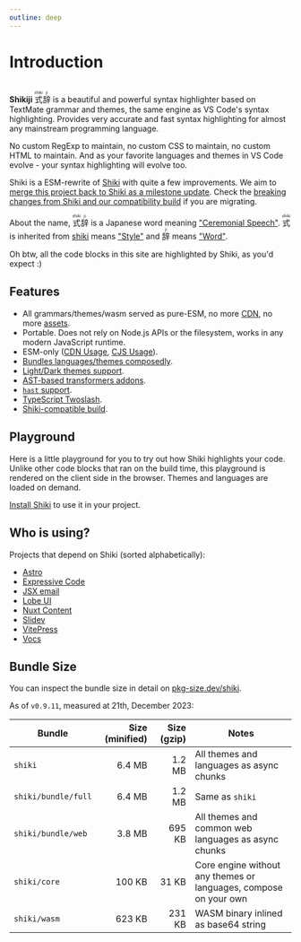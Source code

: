 ```yaml
---
outline: deep
---
```


# Introduction

<br>

<span text-xl text-green>
<b><span text-brand-yellow>Shiki</span><span text-brand-red>ji</span></b> <ruby text-brand-yellow>式<rt>shiki</rt></ruby><ruby text-brand-red>辞<rt>ji</rt></ruby>
</span> is a beautiful and powerful syntax highlighter based on TextMate grammar and themes, the same engine as VS Code's syntax highlighting. Provides very accurate and fast syntax highlighting for almost any mainstream programming language.

No custom RegExp to maintain, no custom CSS to maintain, no custom HTML to maintain. And as your favorite languages and themes in VS Code evolve - your syntax highlighting will evolve too.

Shiki is a ESM-rewrite of [Shiki](https://github.com/shikijs/shiki) with quite a few improvements. We aim to [merge this project back to Shiki as a milestone update](https://github.com/shikijs/shiki/issues/510). Check the [breaking changes from Shiki and our compatibility build](/guide/compat) if you are migrating.

About the name, <ruby text-lg text-brand-yellow>式<rt>shiki</rt></ruby><ruby text-lg text-brand-red>辞<rt>ji</rt></ruby> is a Japanese word meaning ["Ceremonial Speech"](https://jisho.org/word/%E5%BC%8F%E8%BE%9E). <ruby text-brand-yellow text-lg>式<rt>shiki</rt></ruby> is inherited from [shiki](https://github.com/shikijs/shiki) means ["Style"](https://jisho.org/word/%E5%BC%8F) and <ruby text-brand-red text-lg>辞<rt>ji</rt></ruby> means ["Word"](https://jisho.org/word/%E8%BE%9E).

Oh btw, all the code blocks in this site are highlighted by Shiki, as you'd expect \:)

## Features

- All grammars/themes/wasm served as pure-ESM, no more [CDN](https://github.com/shikijs/shiki#specify-a-custom-root-directory), no more [assets](https://github.com/shikijs/shiki#specify-how-to-load-webassembly).
- Portable. Does not rely on Node.js APIs or the filesystem, works in any modern JavaScript runtime.
- ESM-only ([CDN Usage](/guide/install#cdn-usage), [CJS Usage](/guide/install#cjs-usage)).
- [Bundles languages/themes composedly](/guide/install#fine-grained-bundle).
- [Light/Dark themes support](/guide/dual-themes).
- [AST-based transformers addons](/guide/transformers).
- [`hast` support](/guide/transformers#codetohast).
- [TypeScript Twoslash](/packages/twoslash).
- [Shiki-compatible build](/guide/compat).

## Playground

Here is a little playground for you to try out how Shiki highlights your code. Unlike other code blocks that ran on the build time, this playground is rendered on the client side in the browser. Themes and languages are loaded on demand.

<ShikiMiniPlayground />

[Install Shiki](/guide/install) to use it in your project.

## Who is using?

Projects that depend on Shiki (sorted alphabetically):

- [Astro](https://docs.astro.build/en/guides/markdown-content/#syntax-highlighting)
- [Expressive Code](https://expressive-code.com/)
- [JSX email](https://jsx.email/)
- [Lobe UI](https://github.com/lobehub/lobe-ui)
- [Nuxt Content](https://content.nuxt.com/usage/markdown#code-highlighting)
- [Slidev](https://sli.dev/custom/highlighters.html#highlighters)
- [VitePress](https://vitepress.dev/guide/markdown#syntax-highlighting-in-code-blocks)
- [Vocs](https://github.com/wevm/vocs)

## Bundle Size

You can inspect the bundle size in detail on [pkg-size.dev/shiki](https://pkg-size.dev/shiki).

As of `v0.9.11`, measured at 21th, December 2023:

| Bundle                | Size (minified) | Size (gzip) | Notes                                                            |
| --------------------- | --------------: | ----------: | ---------------------------------------------------------------- |
| `shiki`             |          6.4 MB |      1.2 MB | All themes and languages as async chunks                         |
| `shiki/bundle/full` |          6.4 MB |      1.2 MB | Same as `shiki`                                                |
| `shiki/bundle/web`  |          3.8 MB |      695 KB | All themes and common web languages as async chunks              |
| `shiki/core`        |          100 KB |       31 KB | Core engine without any themes or languages, compose on your own |
| `shiki/wasm`        |          623 KB |      231 KB | WASM binary inlined as base64 string                             |
